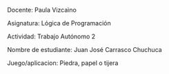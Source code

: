 Docente: Paula Vizcaìno

Asignatura:  Lógica de Programación

Actividad:   Trabajo Autónomo 2 

Nombre de estudiante: Juan José Carrasco Chuchuca

Juego/aplicacion: Piedra, papel o tijera
